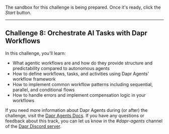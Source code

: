 The sandbox for this challenge is being prepared. Once it's ready, click the *Start* button.

---

## Challenge 8: Orchestrate AI Tasks with Dapr Workflows

In this challenge, you'll learn:

- What agentic workflows are and how do they provide structure and predictability compared to autonomous agents
- How to define workflows, tasks, and activities using Dapr Agents' workflow framework
- How to implement common workflow patterns including sequential, parallel, and conditional flows
- How to handle errors and implement compensation logic in your workflows

If you need more information about Dapr Agents during (or after) the challenge, visit the [Dapr Agents Docs](https://diagrid.ws/dapr-agents-docs/). If you have any questions or feedback about this track, you can let us know in the *#dapr-agents* channel of the [Dapr Discord server](https://bit.ly/dapr-discord).
